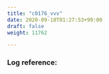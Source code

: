 ```yaml
---
title: "c0176_vvv"
date: 2020-09-18T01:27:53+99:00
draft: false
weight: 11762

---
```


### Log reference: <no value>

```
